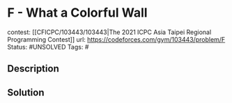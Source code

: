 # F - What a Colorful Wall

contest: [[CFICPC/103443/103443|The 2021 ICPC Asia Taipei Regional Programming Contest]]
url: https://codeforces.com/gym/103443/problem/F
Status: #UNSOLVED
Tags: #

## Description

## Solution

